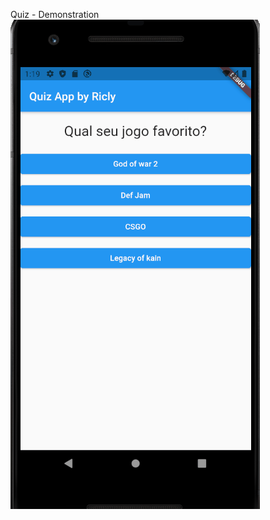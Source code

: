 Quiz - Demonstration
![Quiz Demonstration](https://raw.githubusercontent.com/richellyitalo/estudos-flutter/master/quiz/demo.gif)